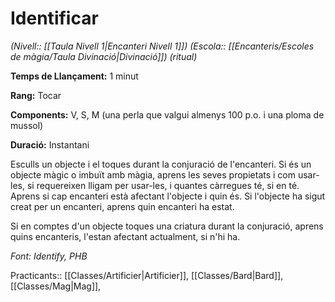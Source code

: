# Identificar

*(Nivell:: [[Taula Nivell 1|Encanteri Nivell 1]]) (Escola:: [[Encanteris/Escoles de màgia/Taula Divinació|Divinació]]) (ritual)*

**Temps de Llançament:** 1 minut

**Rang:** Tocar

**Components:** V, S, M (una perla que valgui almenys 100 p.o. i una ploma de mussol)

**Duració:** Instantani

Esculls un objecte i el toques durant la conjuració de l'encanteri. Si és un objecte màgic o imbuït amb màgia, aprens les seves propietats i com usar-les, si requereixen lligam per usar-les, i quantes càrregues té, si en té. Aprens si cap encanteri està afectant l'objecte i quin és. Si l'objecte ha sigut creat per un encanteri, aprens quin encanteri ha estat.

Si en comptes d'un objecte toques una criatura durant la conjuració, aprens quins encanteris, l'estan afectant actualment, si n'hi ha.


*Font: Identify, PHB*



Practicants:: [[Classes/Artificier|Artificier]], [[Classes/Bard|Bard]], [[Classes/Mag|Mag]],